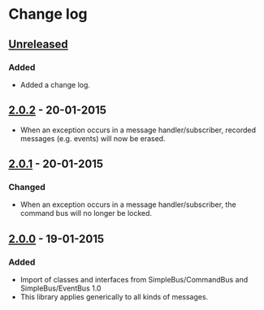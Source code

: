 # Change log

## [Unreleased][unreleased]

### Added

- Added a change log.

## [2.0.2] - 20-01-2015

- When an exception occurs in a message handler/subscriber, recorded messages (e.g. events) will now be erased.

## [2.0.1] - 20-01-2015

### Changed

- When an exception occurs in a message handler/subscriber, the command bus will no longer be locked.

## [2.0.0] - 19-01-2015

### Added

- Import of classes and interfaces from SimpleBus/CommandBus and SimpleBus/EventBus 1.0
- This library applies generically to all kinds of messages.

[unreleased]: https://github.com/SimpleBus/MessageBus/compare/v2.0.1...HEAD
[2.0.2]: https://github.com/SimpleBus/MessageBus/compare/v2.0.1...v2.0.2
[2.0.1]: https://github.com/SimpleBus/MessageBus/compare/v2.0.0...v2.0.1
[2.0.0]: https://github.com/SimpleBus/MessageBus/compare/v1.0.0...v2.0.0
